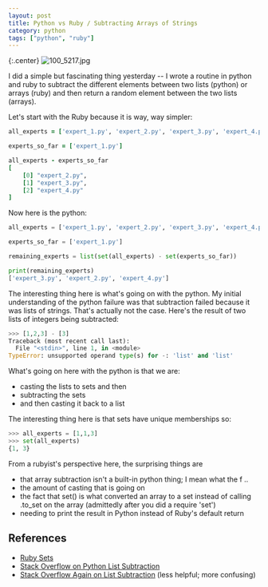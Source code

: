 ```yaml
---
layout: post
title: Python vs Ruby / Subtracting Arrays of Strings
category: python
tags: ["python", "ruby"]
---
```

{:.center}
![100_5217.jpg](/blog/assets/100_5217.jpg)

I did a simple but fascinating thing yesterday -- I wrote a routine in python and ruby to subtract the different elements between two lists (python) or arrays (ruby) and then return a random element between the two lists (arrays).

Let's start with the Ruby because it is way, way simpler:

```ruby
all_experts = ['expert_1.py', 'expert_2.py', 'expert_3.py', 'expert_4.py']

experts_so_far = ['expert_1.py']

all_experts - experts_so_far
[
    [0] "expert_2.py",
    [1] "expert_3.py",
    [2] "expert_4.py"
]
```

Now here is the python:

```python
all_experts = ['expert_1.py', 'expert_2.py', 'expert_3.py', 'expert_4.py']

experts_so_far = ['expert_1.py']

remaining_experts = list(set(all_experts) - set(experts_so_far))

print(remaining_experts)
['expert_3.py', 'expert_2.py', 'expert_4.py']
```

The interesting thing here is what's going on with the python.  My initial understanding of the python failure was that subtraction failed because it was lists of strings.  That's actually not the case.  Here's the result of two lists of integers being subtracted:

```python
>>> [1,2,3] - [3]
Traceback (most recent call last):
  File "<stdin>", line 1, in <module>
TypeError: unsupported operand type(s) for -: 'list' and 'list'
```

What's going on here with the python is that we are:

* casting the lists to sets and then  
* subtracting the sets 
* and then casting it back to a list

The interesting thing here is that sets have unique memberships so:

```python
>>> all_experts = [1,1,3]
>>> set(all_experts)
{1, 3}
```

From a rubyist's perspective here, the surprising things are

* that array subtraction isn't a built-in python thing; I mean what the f ..
* the amount of casting that is going on
* the fact that set() is what converted an array to a set instead of calling .to_set on the array (admittedly after you did a require 'set')
* needing to print the result in Python instead of Ruby's default return

## References

* [Ruby Sets](https://ruby-doc.org/stdlib-2.6.5/libdoc/set/rdoc/Set.html)
* [Stack Overflow on Python List Subtraction](https://stackoverflow.com/questions/3462143/get-difference-between-two-lists)
* [Stack Overflow Again on List Subtraction](https://stackoverflow.com/questions/534855/subtracting-2-lists-in-python) (less helpful; more confusing)